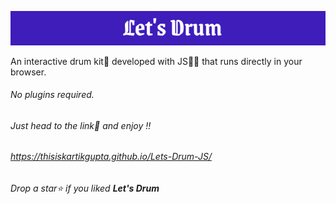 ![](https://github.com/thisiskartikgupta/Lets-Drum-JS/blob/main/resource/md-title.png)

An interactive drum kit🥁 developed with JS👨‍💻 that runs directly in your browser.
###### No plugins required.

###### Just head to the link🔗 and enjoy !!

###### <a href="https://thisiskartikgupta.github.io/Lets-Drum-JS/"> https://thisiskartikgupta.github.io/Lets-Drum-JS/ </a>

###### Drop a star⭐ if you liked __Let's Drum__
